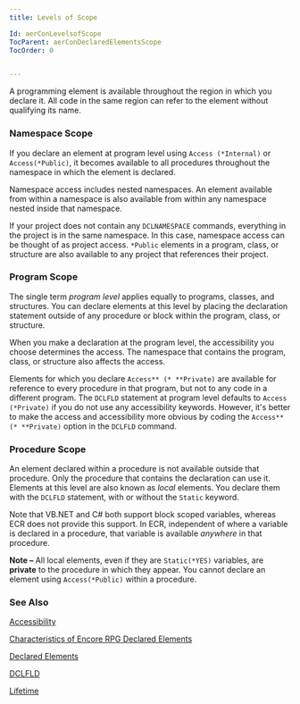 ```yaml
---
title: Levels of Scope

Id: aerConLevelsofScope
TocParent: aerConDeclaredElementsScope
TocOrder: 0


---
```


A programming element is available throughout the region in which you declare it. All code in the same region can refer to the element without qualifying its name. 

### Namespace Scope
If you declare an element at program level using ```Access (*Internal)``` or ```Access(*Public)```, it becomes available to all procedures throughout the namespace in which the element is declared. 

Namespace access includes nested namespaces. An element available from within a namespace is also available from within any namespace nested inside that namespace. 

If your project does not contain any ```DCLNAMESPACE``` commands, everything in the project is in the same namespace. In this case, namespace access can be thought of as project access. ```*Public``` elements in a program, class, or structure are also available to any project that references their project. 

### Program Scope
The single term *program level* applies equally to programs, classes, and structures. You can declare elements at this level by placing the declaration statement outside of any procedure or block within the program, class, or structure. 

When you make a declaration at the program level, the accessibility you choose determines the access. The namespace that contains the program, class, or structure also affects the access. 

Elements for which you declare ```Access** (* **Private)``` are available for reference to every procedure in that program, but not to any code in a different program. The ```DCLFLD``` statement at program level defaults to ```Access (*Private)``` if you do not use any accessibility keywords. However, it's better to make the access and accessibility more obvious by coding the ```Access** (* **Private)``` option in the ```DCLFLD``` command. 

### Procedure Scope
An element declared within a procedure is not available outside that procedure. Only the procedure that contains the declaration can use it. Elements at this level are also known as *local* elements. You declare them with the ```DCLFLD``` statement, with or without the ```Static``` keyword. 

Note that VB.NET and C# both support block scoped variables, whereas ECR does not provide this support. In ECR, independent of where a variable is declared in a procedure, that variable is available *anywhere* in that procedure. 

<b class="le">Note &#8211;</b> All local elements, even if they are ```Static(*YES)``` variables, are **private** to the procedure in which they appear. You cannot declare an element using ```Access(*Public)``` within a procedure. 

### See Also
[Accessibility](DeclaredElementsScope.html)

[Characteristics of Encore RPG Declared Elements](DeclaredElementCharacteristics.html)

[Declared Elements](DeclaredElements.html)

[DCLFLD](/dox/DCLFLD.html)

[Lifetime](DeclaredElementsLifetime.html) 
